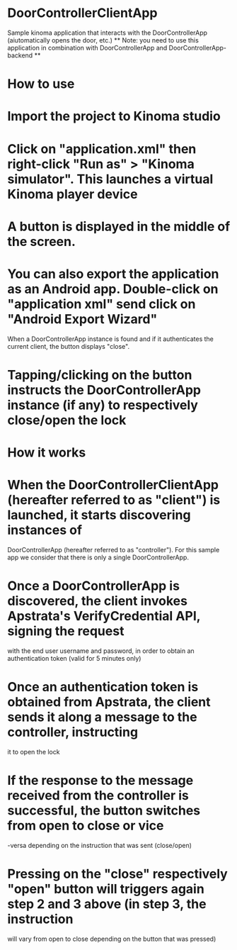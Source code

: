 DoorControllerClientApp
=======================

Sample kinoma application that interacts with the DoorControllerApp (aiutomatically opens the door, etc.)
** Note: you need to use this application in combination with DoorControllerApp and DoorControllerApp-backend **

How to use 
==========

# Import the project to Kinoma studio
# Click on "application.xml" then right-click "Run as" > "Kinoma simulator". This launches a virtual Kinoma player device
# A button is displayed in the middle of the screen. 
# You can also export the application as an Android app. Double-click on "application xml" send click on "Android Export Wizard"
When a DoorControllerApp instance is found and if it authenticates the current client, the button displays "close". 
# Tapping/clicking on the button instructs the DoorControllerApp instance (if any) to respectively close/open the lock

How it works
============

# When the DoorControllerClientApp (hereafter referred to as "client") is launched, it starts discovering instances of 
DoorControllerApp (hereafter referred to as "controller"). For this sample app we consider that there is only a single 
DoorControllerApp.
# Once a DoorControllerApp is discovered, the client invokes Apstrata's VerifyCredential API, signing the request 
with the end user username and password, in order to obtain an authentication token  (valid for 5 minutes only)
# Once an authentication token is obtained from Apstrata, the client sends it along a message to the controller, instructing
it to open the lock
# If the response to the message received from the controller is successful, the button switches from open to close or vice
-versa depending on the instruction that was sent (close/open)
# Pressing on the "close" respectively "open" button will triggers again step 2 and 3 above (in step 3, the instruction
will vary from open to close depending on the button that was pressed)
